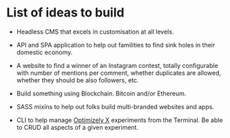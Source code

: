 # List of ideas to build

- Headless CMS that excels in customisation at all levels.

- API and SPA application to help out familities to find sink holes in their domestic economy.

- A website to find a winner of an Instagram contest, totally configurable with number of mentions per comment, whether duplicates are allowed, whether they should be also followers, etc.

- Build something using Blockchain. Bitcoin and/or Ethereum.

- SASS mixins to help out folks build multi-branded websites and apps.

- CLI to help manage [Optimizely X](https://www.optimizely.com/products/full-stack/) experiments from the Terminal. Be able to CRUD all aspects of a given experiment.
